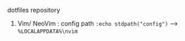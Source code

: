 dotfiles repository
1. Vim/ NeoVim : config path `:echo stdpath("config")` --> `%LOCALAPPDATA%\nvim`
